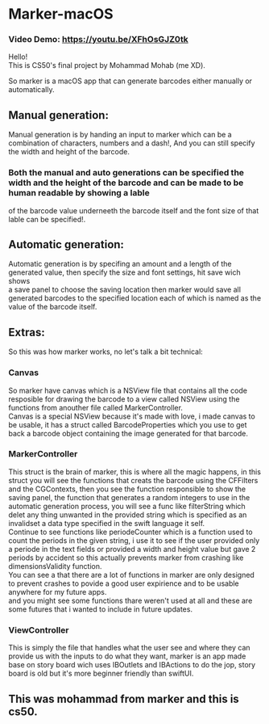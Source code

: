 # Marker-macOS
### Video Demo:  https://youtu.be/XFhOsGJZ0tk

Hello!  
This is CS50's final project by Mohammad Mohab (me XD).  

So marker is a macOS app that can generate barcodes either manually or automatically.  

## Manual generation:  
Manual generation is by handing an input to marker which can be a combination of characters, numbers and a dash!, And you can still specify the width and height of the barcode.  

### Both the manual and auto generations can be specified the width and the height of the barcode and can be made to be human readable by showing a lable  
of the barcode value underneeth the barcode itself and the font size of that lable can be specified!.  

## Automatic generation:
Automatic generation is by specifing an amount and a length of the generated value, then specify the size and font settings, hit save wich shows  
a save panel to choose the saving location then marker would save all generated barcodes to the specified location each of which is named as the value of the barcode itself.  

## Extras:
So this was how marker works, no let's talk a bit technical:  

### Canvas
So marker have canvas which is a NSView file that contains all the code resposible for drawing the barcode to a view called NSView using the functions from anouther file called MarkerController.  
Canvas is a special NSView because it's made with love, i made canvas to be usable, it has a struct called BarcodeProperties which you use to get back a barcode object containing the image generated for that barcode.  

### MarkerController
This struct is the brain of marker, this is where all the magic happens, in this struct you will see the functions that creats the barcode using the CFFilters and the CGContexts, then you see the function responsible to show the saving panel, the function that generates a random integers to use in the automatic generation process, you will see a func like filterString which delet any thing unwanted in the provided string which is specified as an invalidset a data type specified in the swift language it self.  
Continue to see functions like periodeCounter which is a function used to count the periods in the given string, i use it to see if the user provided only a periode in the text fields or provided a width and height value but gave 2 periods by accident so this actually prevents marker from crashing like dimensionsValidity function.  
You can see a that there are a lot of functions in marker are only designed to prevent crashes to povide a good user expirience and to be usable anywhere for my future apps.  
and you might see some functions thare weren't used at all and these are some futures that i wanted to include in future updates.  

### ViewController
This is simply the file that handles what the user see and where they can provide us with the inputs to do what they want, marker is an app made base on story board wich uses IBOutlets and IBActions to do the jop, story board is old but it's more beginner friendly than swiftUI.
## This was mohammad from marker and this is cs50.  

